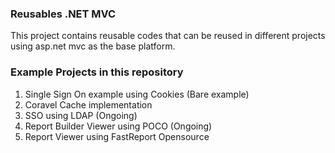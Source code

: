 ### Reusables .NET MVC

This project contains reusable codes that can be reused in different projects using asp.net mvc as the base platform.
  
### Example Projects in this repository 
1. Single Sign On example using Cookies (Bare example)
2. Coravel Cache implementation
3. SSO using LDAP (Ongoing)
4. Report Builder Viewer using POCO (Ongoing)
5. Report Viewer using FastReport Opensource
   
